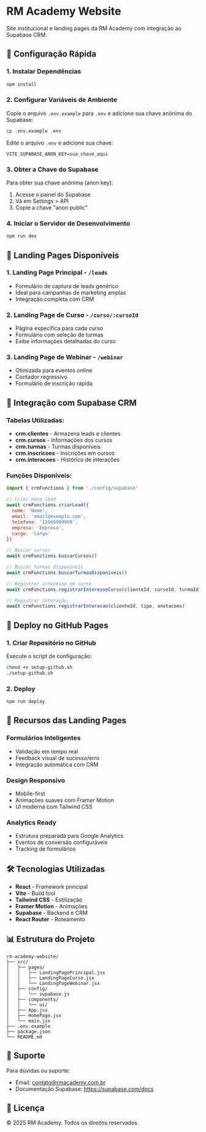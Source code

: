 # RM Academy Website

Site institucional e landing pages da RM Academy com integração ao Supabase CRM.

## 🚀 Configuração Rápida

### 1. Instalar Dependências
```bash
npm install
```

### 2. Configurar Variáveis de Ambiente
Copie o arquivo `.env.example` para `.env` e adicione sua chave anônima do Supabase:
```bash
cp .env.example .env
```

Edite o arquivo `.env` e adicione sua chave:
```
VITE_SUPABASE_ANON_KEY=sua_chave_aqui
```

### 3. Obter a Chave do Supabase
Para obter sua chave anônima (anon key):
1. Acesse o painel do Supabase
2. Vá em Settings > API
3. Copie a chave "anon public"

### 4. Iniciar o Servidor de Desenvolvimento
```bash
npm run dev
```

## 📄 Landing Pages Disponíveis

### 1. **Landing Page Principal** - `/leads`
- Formulário de captura de leads genérico
- Ideal para campanhas de marketing amplas
- Integração completa com CRM

### 2. **Landing Page de Curso** - `/curso/:cursoId`
- Página específica para cada curso
- Formulário com seleção de turmas
- Exibe informações detalhadas do curso

### 3. **Landing Page de Webinar** - `/webinar`
- Otimizada para eventos online
- Contador regressivo
- Formulário de inscrição rápida

## 🔧 Integração com Supabase CRM

### Tabelas Utilizadas:
- **crm.clientes** - Armazena leads e clientes
- **crm.cursos** - Informações dos cursos
- **crm.turmas** - Turmas disponíveis
- **crm.inscricoes** - Inscrições em cursos
- **crm.interacoes** - Histórico de interações

### Funções Disponíveis:
```javascript
import { crmFunctions } from './config/supabase'

// Criar novo lead
await crmFunctions.criarLead({
  nome: 'Nome',
  email: 'email@exemplo.com',
  telefone: '11999999999',
  empresa: 'Empresa',
  cargo: 'Cargo'
})

// Buscar cursos
await crmFunctions.buscarCursos()

// Buscar turmas disponíveis
await crmFunctions.buscarTurmasDisponiveis()

// Registrar interesse em curso
await crmFunctions.registrarInteresseCurso(clienteId, cursoId, turmaId)

// Registrar interação
await crmFunctions.registrarInteracao(clienteId, tipo, anotacoes)
```

## 🚀 Deploy no GitHub Pages

### 1. Criar Repositório no GitHub
Execute o script de configuração:
```bash
chmod +x setup-github.sh
./setup-github.sh
```

### 2. Deploy
```bash
npm run deploy
```

## 📱 Recursos das Landing Pages

### Formulários Inteligentes
- Validação em tempo real
- Feedback visual de sucesso/erro
- Integração automática com CRM

### Design Responsivo
- Mobile-first
- Animações suaves com Framer Motion
- UI moderna com Tailwind CSS

### Analytics Ready
- Estrutura preparada para Google Analytics
- Eventos de conversão configuráveis
- Tracking de formulários

## 🛠️ Tecnologias Utilizadas

- **React** - Framework principal
- **Vite** - Build tool
- **Tailwind CSS** - Estilização
- **Framer Motion** - Animações
- **Supabase** - Backend e CRM
- **React Router** - Roteamento

## 📊 Estrutura do Projeto

```
rm-academy-website/
├── src/
│   ├── pages/
│   │   ├── LandingPagePrincipal.jsx
│   │   ├── LandingPageCurso.jsx
│   │   └── LandingPageWebinar.jsx
│   ├── config/
│   │   └── supabase.js
│   ├── components/
│   │   └── ui/
│   ├── App.jsx
│   ├── HomePage.jsx
│   └── main.jsx
├── .env.example
├── package.json
└── README.md
```

## 🤝 Suporte

Para dúvidas ou suporte:
- Email: contato@rmacademy.com.br
- Documentação Supabase: https://supabase.com/docs

## 📝 Licença

© 2025 RM Academy. Todos os direitos reservados.
